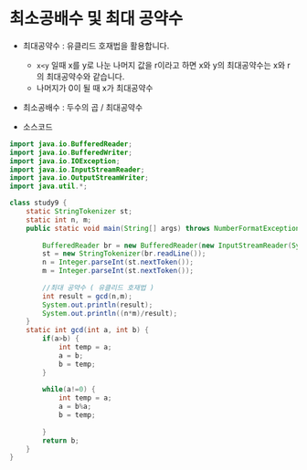 # 최소공배수 및 최대 공약수

- 최대공약수 : 유클리드 호재법을 활용합니다.
  - `x<y` 일때 x를 y로 나눈 나머지 값을 r이라고 하면 x와 y의 최대공약수는 x와 r의 최대공약수와 같습니다.
  - 나머지가 0이 될 때 x가 최대공약수
- 최소공배수 : 두수의 곱 / 최대공약수



- 소스코드

```java
import java.io.BufferedReader;
import java.io.BufferedWriter;
import java.io.IOException;
import java.io.InputStreamReader;
import java.io.OutputStreamWriter;
import java.util.*;

class study9 {
	static StringTokenizer st;
	static int n, m;
	public static void main(String[] args) throws NumberFormatException, IOException {
		
		BufferedReader br = new BufferedReader(new InputStreamReader(System.in));
		st = new StringTokenizer(br.readLine());
		n = Integer.parseInt(st.nextToken());
		m = Integer.parseInt(st.nextToken());
		
		//최대 공약수 ( 유클리드 호재법 )
		int result = gcd(n,m);
		System.out.println(result);
		System.out.println((n*m)/result);
	}
	static int gcd(int a, int b) {
		if(a>b) {
			int temp = a;
			a = b;
			b = temp;
		}
		
		while(a!=0) {
			int temp = a;
			a = b%a;
			b = temp;
			
		}
		return b;
	}
}

```

